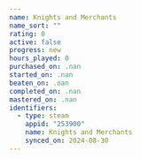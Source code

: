 ```yaml
---
name: Knights and Merchants
name_sort: ""
rating: 0
active: false
progress: new
hours_played: 0
purchased_on: .nan
started_on: .nan
beaten_on: .nan
completed_on: .nan
mastered_on: .nan
identifiers:
  - type: steam
    appid: "253900"
    name: Knights and Merchants
    synced_on: 2024-08-30
---
```


